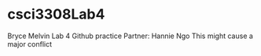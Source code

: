 # csci3308Lab4

Bryce Melvin 
Lab 4 Github practice 
Partner: Hannie Ngo
This might cause a major conflict
